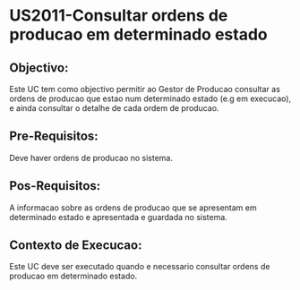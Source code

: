 # US2011-Consultar ordens de producao em determinado estado

## Objectivo:

Este UC tem como objectivo permitir ao Gestor de Producao consultar as ordens de producao que estao num determinado estado (e.g em execucao), e ainda consultar o detalhe de cada ordem de producao.

## Pre-Requisitos:

Deve haver ordens de producao no sistema.

## Pos-Requisitos:

A informacao sobre as ordens de producao que se apresentam em determinado estado e apresentada e guardada no sistema.

## Contexto de Execucao:

Este UC deve ser executado quando e necessario consultar ordens de producao em determinado estado.